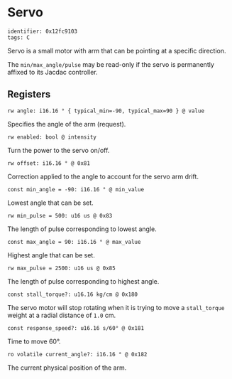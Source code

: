 # Servo

    identifier: 0x12fc9103
    tags: C

Servo is a small motor with arm that can be pointing at a specific direction.

The `min/max_angle/pulse` may be read-only if the servo is permanently affixed to its Jacdac controller.

## Registers

    rw angle: i16.16 ° { typical_min=-90, typical_max=90 } @ value

Specifies the angle of the arm (request).

    rw enabled: bool @ intensity

Turn the power to the servo on/off.

    rw offset: i16.16 ° @ 0x81

Correction applied to the angle to account for the servo arm drift.

    const min_angle = -90: i16.16 ° @ min_value

Lowest angle that can be set.

    rw min_pulse = 500: u16 us @ 0x83

The length of pulse corresponding to lowest angle.

    const max_angle = 90: i16.16 ° @ max_value

Highest angle that can be set.

    rw max_pulse = 2500: u16 us @ 0x85

The length of pulse corresponding to highest angle.

    const stall_torque?: u16.16 kg/cm @ 0x180

The servo motor will stop rotating when it is trying to move a ``stall_torque`` weight at a radial distance of ``1.0`` cm.

    const response_speed?: u16.16 s/60° @ 0x181

Time to move 60°.

    ro volatile current_angle?: i16.16 ° @ 0x182

The current physical position of the arm.

